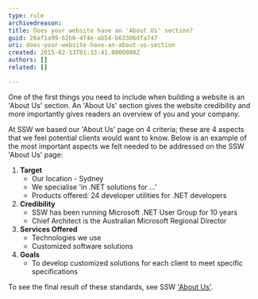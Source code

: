 ```yaml
---
type: rule
archivedreason: 
title: Does your website have an 'About Us' section?
guid: 26af1a99-62b6-4f4e-ab54-b63306dfa747
uri: does-your-website-have-an-about-us-section
created: 2015-02-13T01:33:41.0000000Z
authors: []
related: []

---
```


One of the first things you need to include when building a website is an 'About       Us' section. An 'About Us' section gives the website credibility and more importantly       gives readers an overview of you and your company.

At SSW we based our 'About Us' page on 4 criteria; these are 4 aspects that we feel       potential clients would want to know. Below is an example of the most important       aspects we felt needed to be addressed on the SSW 'About Us' page:

<!--endintro-->



1. **Target**
    * Our location - Sydney
    * We specialise 'in .NET solutions for ...'
    * Products offered: 24 developer utilities for .NET developers
2. **Credibility**
    * SSW has been running Microsoft .NET User Group for 10 years
    * Chief Architect is the Australian Microsoft Regional Director
3. **Services Offered**
    * Technologies we use
    * Customized software solutions
4. **Goals**
    * To develop customized solutions for each client to meet specific specifications


To see the final result of these standards, see SSW ['About Us'](http&#58;//www.ssw.com.au/ssw/Company/AboutUs.aspx).
